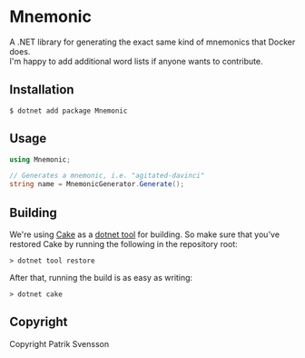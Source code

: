 # Mnemonic

A .NET library for generating the exact same kind of mnemonics
that Docker does.  
I'm happy to add additional word lists if anyone 
wants to contribute.

## Installation

```shell
$ dotnet add package Mnemonic
```

## Usage

```csharp
using Mnemonic;

// Generates a mnemonic, i.e. "agitated-davinci"
string name = MnemonicGenerator.Generate();
```

## Building

We're using [Cake](https://github.com/cake-build/cake) as a 
[dotnet tool](https://docs.microsoft.com/en-us/dotnet/core/tools/global-tools) 
for building. So make sure that you've restored Cake by running 
the following in the repository root:

```
> dotnet tool restore
```

After that, running the build is as easy as writing:

```
> dotnet cake
```

## Copyright

Copyright Patrik Svensson